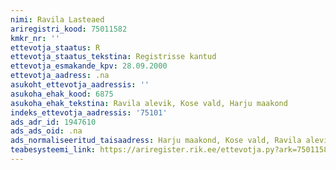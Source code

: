```yaml
---
nimi: Ravila Lasteaed
ariregistri_kood: 75011582
kmkr_nr: ''
ettevotja_staatus: R
ettevotja_staatus_tekstina: Registrisse kantud
ettevotja_esmakande_kpv: 28.09.2000
ettevotja_aadress: .na
asukoht_ettevotja_aadressis: ''
asukoha_ehak_kood: 6875
asukoha_ehak_tekstina: Ravila alevik, Kose vald, Harju maakond
indeks_ettevotja_aadressis: '75101'
ads_adr_id: 1947610
ads_ads_oid: .na
ads_normaliseeritud_taisaadress: Harju maakond, Kose vald, Ravila alevik
teabesysteemi_link: https://ariregister.rik.ee/ettevotja.py?ark=75011582&ref=rekvisiidid
---
```

